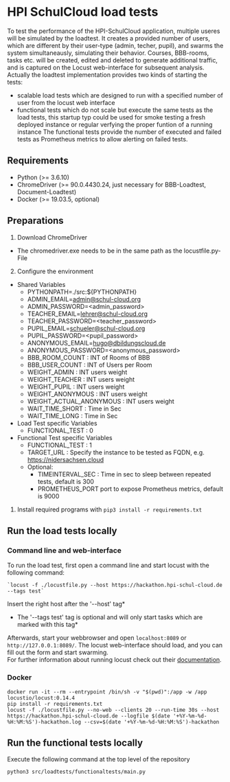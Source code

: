 # HPI SchulCloud load tests

To test the performance of the HPI-SchulCloud application, multiple useres will be simulated by the loadtest. It creates a provided number of users, which are different by their user-type (admin, techer, pupil), and swarms the system simultaneausly, simulating their behavior. Courses, BBB-rooms, tasks etc. will be created, edited and deleted to generate additional traffic, and is captured on the Locust web-interface for subsequent analysis.
Actually the loadtest implementation provides two kinds of starting the tests:
- scalable load tests which are designed to run with a specified number of user from the locust web interface
- functional tests which do not scale but execute the same tests as the load tests, this startup typ could be used for smoke testing a fresh deployed instance or regular verfying the proper funtion of a running instance
The functional tests provide the number of executed and failed tests as Prometheus metrics to allow alerting on failed tests.
## Requirements

- Python (>= 3.6.10)
- ChromeDriver (>= 90.0.4430.24, just necessary for BBB-Loadtest, Document-Loadtest)
- Docker (>= 19.03.5, optional)

## Preparations

1. Download ChromeDriver
- The chromedriver.exe needs to be in the same path as the locustfile.py-File
2. Configure the environment
- Shared Variables
  * PYTHONPATH=./src:${PYTHONPATH}
  * ADMIN_EMAIL=admin@schul-cloud.org
  * ADMIN_PASSWORD=<admin_password>
  * TEACHER_EMAIL=lehrer@schul-cloud.org
  * TEACHER_PASSWORD=<teacher_password>
  * PUPIL_EMAIL=schueler@schul-cloud.org
  * PUPIL_PASSWORD=<pupil_password>
  * ANONYMOUS_EMAIL=hugo@dbildungscloud.de
  * ANONYMOUS_PASSWORD=<anonymous_password>
  * BBB_ROOM_COUNT            : INT of Rooms of BBB
  * BBB_USER_COUNT            : INT of Users per Room
  * WEIGHT_ADMIN              : INT users weight
  * WEIGHT_TEACHER            : INT users weight
  * WEIGHT_PUPIL              : INT users weight
  * WEIGHT_ANONYMOUS          : INT users weight
  * WEIGHT_ACTUAL_ANONYMOUS   : INT users weight
  * WAIT_TIME_SHORT           : Time in Sec
  * WAIT_TIME_LONG            : Time in Sec
- Load Test specific Variables
  * FUNCTIONAL_TEST : 0  
- Functional Test specific Variables
  * FUNCTIONAL_TEST : 1  
  * TARGET_URL      : Specify the instance to be tested as FQDN, e.g. https://nidersachsen.cloud
  * Optional: 
    * TIMEINTERVAL_SEC : Time in sec to sleep between repeated tests, default is 300
    * PROMETHEUS_PORT port to expose Prometheus metrics, default is 9000
1. Install required programs with `pip3 install -r requirements.txt`

## Run the load tests locally

### Command line and web-interface
To run the load test, first open a command line and start locust with the following command:
```
`locust -f ./locustfile.py --host https://hackathon.hpi-schul-cloud.de --tags test`
```
Insert the right host after the '--host' tag*
*  The '--tags test' tag is optional and will only start tasks which are marked with this tag*

Afterwards, start your webbrowser and open `localhost:8089` or `http://127.0.0.1:8089/`. The locust web-interface should load, and you can fill out the form and start swarming. \
For further information about running locust check out their [documentation](https://docs.locust.io/en/stable/quickstart.html#start-locust).

### Docker

```
docker run -it --rm --entrypoint /bin/sh -v "$(pwd)":/app -w /app locustio/locust:0.14.4
pip install -r requirements.txt
locust -f ./locustfile.py --no-web --clients 20 --run-time 30s --host https://hackathon.hpi-schul-cloud.de --logfile $(date '+%Y-%m-%d-%H:%M:%S')-hackathon.log --csv=$(date '+%Y-%m-%d-%H:%M:%S')-hackathon
```

## Run the functional tests locally
Execute the following command at the top level of the repository
```
python3 src/loadtests/functionaltests/main.py
```